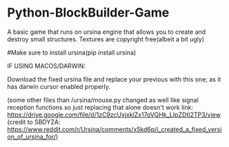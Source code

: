 # Python-BlockBuilder-Game
A basic game that runs on ursina engine that allows you to create and destroy small structures.
Textures are copyright free(albeit a bit ugly)


#Make sure to install ursina(pip install ursina)


IF USING MACOS/DARWIN:

Download the fixed ursina file and replace your previous with this one; as it has darwin cursor enabled properly.

(some other files than /ursina/mouse.py changed as well like signal reception functions so just replacing that alone doesn't work
link: https://drive.google.com/file/d/1zC9zcUxjxklZx17oVQHk_LIpZDtI2TP3/view
(credit to SBDYZA: https://www.reddit.com/r/Ursina/comments/x5kd6p/i_created_a_fixed_version_of_ursina_for/)



